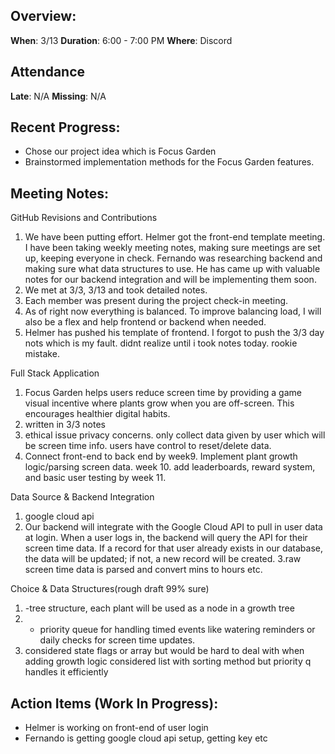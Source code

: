 ## Overview:
**When**:  3/13
**Duration**:  6:00 - 7:00 PM
**Where**:  Discord

## Attendance
**Late**: N/A
**Missing**: N/A

## Recent Progress:
- Chose our project idea which is Focus Garden
- Brainstormed implementation methods for the Focus Garden features.

## Meeting Notes: 
GitHub Revisions and Contributions
1. We have been putting effort. Helmer got the front-end template meeting. I have been taking weekly meeting notes, making sure meetings are set up, keeping everyone in check. Fernando was researching backend and making sure what data structures to use. He has came up with valuable notes for our backend integration and will be implementing them soon.
2. We met at 3/3, 3/13 and took detailed notes.
3. Each member was present during the project check-in meeting.
4.  As of right now everything is balanced. To improve balancing load, I will also be a flex and help frontend or backend when needed.
5. Helmer has pushed his template of frontend. I forgot to push the 3/3 day nots which is my fault. didnt realize until i took notes today. rookie mistake.


Full Stack Application
1. Focus Garden helps users reduce screen time by providing a game visual incentive where plants grow when you are off-screen. This encourages healthier digital habits.
2. written in 3/3 notes
3.  ethical issue privacy concerns. only collect data given by user which will be screen time info. users have control to reset/delete data.
4. Connect front-end to back end by week9.  Implement plant growth logic/parsing screen data. week 10. add leaderboards, reward system, and basic user testing by week 11.

Data Source & Backend Integration
1. google cloud api
2. Our backend will integrate with the Google Cloud API to pull in user data at login. When a user logs in, the backend will query the API for their screen time data. If a record for that user already exists in our database, the data will be updated; if not, a new record will be created. 
3.raw screen time data is parsed and convert mins to hours etc. 

Choice & Data Structures(rough draft 99% sure)
1. -tree structure, each plant will be used as a node in a growth tree
2. - priority queue for handling timed events like watering reminders or daily checks for screen time updates.
3. considered state flags or array but would be hard to deal with when adding growth logic
considered list with sorting method but priority q handles it efficiently

## Action Items (Work In Progress):
- Helmer is working on front-end of user login
- Fernando is getting google cloud api setup, getting key etc